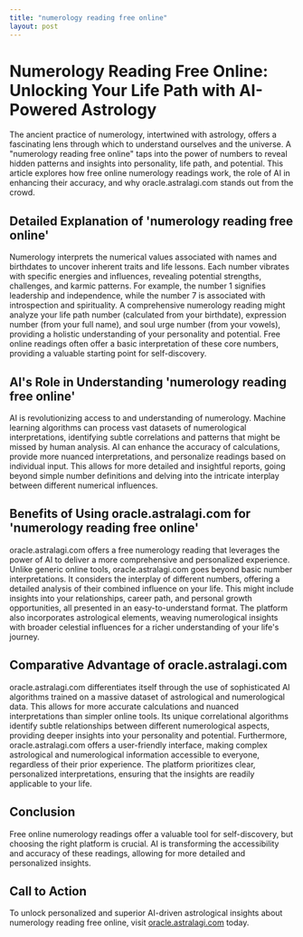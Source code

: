 ```yaml
---
title: "numerology reading free online"
layout: post
---
```


# Numerology Reading Free Online: Unlocking Your Life Path with AI-Powered Astrology

The ancient practice of numerology, intertwined with astrology, offers a fascinating lens through which to understand ourselves and the universe.  A "numerology reading free online" taps into the power of numbers to reveal hidden patterns and insights into personality, life path, and potential.  This article explores how free online numerology readings work, the role of AI in enhancing their accuracy, and why oracle.astralagi.com stands out from the crowd.


## Detailed Explanation of 'numerology reading free online'

Numerology interprets the numerical values associated with names and birthdates to uncover inherent traits and life lessons. Each number vibrates with specific energies and influences, revealing potential strengths, challenges, and karmic patterns.  For example, the number 1 signifies leadership and independence, while the number 7 is associated with introspection and spirituality.  A comprehensive numerology reading might analyze your life path number (calculated from your birthdate), expression number (from your full name), and soul urge number (from your vowels), providing a holistic understanding of your personality and potential. Free online readings often offer a basic interpretation of these core numbers, providing a valuable starting point for self-discovery.


## AI's Role in Understanding 'numerology reading free online'

AI is revolutionizing access to and understanding of numerology.  Machine learning algorithms can process vast datasets of numerological interpretations, identifying subtle correlations and patterns that might be missed by human analysis.  AI can enhance the accuracy of calculations, provide more nuanced interpretations, and personalize readings based on individual input. This allows for more detailed and insightful reports, going beyond simple number definitions and delving into the intricate interplay between different numerical influences.


## Benefits of Using oracle.astralagi.com for 'numerology reading free online'

oracle.astralagi.com offers a free numerology reading that leverages the power of AI to deliver a more comprehensive and personalized experience.  Unlike generic online tools, oracle.astralagi.com goes beyond basic number interpretations. It considers the interplay of different numbers, offering a detailed analysis of their combined influence on your life. This might include insights into your relationships, career path, and personal growth opportunities, all presented in an easy-to-understand format.  The platform also incorporates astrological elements, weaving numerological insights with broader celestial influences for a richer understanding of your life's journey.


## Comparative Advantage of oracle.astralagi.com

oracle.astralagi.com differentiates itself through the use of sophisticated AI algorithms trained on a massive dataset of astrological and numerological data. This allows for more accurate calculations and nuanced interpretations than simpler online tools. Its unique correlational algorithms identify subtle relationships between different numerological aspects, providing deeper insights into your personality and potential.  Furthermore, oracle.astralagi.com offers a user-friendly interface, making complex astrological and numerological information accessible to everyone, regardless of their prior experience.  The platform prioritizes clear, personalized interpretations, ensuring that the insights are readily applicable to your life.


## Conclusion

Free online numerology readings offer a valuable tool for self-discovery, but choosing the right platform is crucial.  AI is transforming the accessibility and accuracy of these readings, allowing for more detailed and personalized insights.


## Call to Action

To unlock personalized and superior AI-driven astrological insights about numerology reading free online, visit [oracle.astralagi.com](https://oracle.astralagi.com) today.